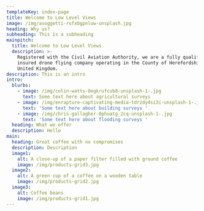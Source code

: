 ```yaml
---
templateKey: index-page
title: Welcome to Low Level Views
image: /img/asoggetti-rsfxbgpnluw-unsplash.jpg
heading: Why us?
subheading: This is a subheading
mainpitch:
  title: Welcome to Low Level Views
  description: >-
    Registered with the Civil Aviation Authority, we are a fully qualified and
    insured drone flying company operating in the County of Herefordshire in the
    United Kingdom.
description: This is an intro
intro:
  blurbs:
    - image: /img/colin-watts-0egkrufcub8-unsplash-1-.jpg
      text: Some text here about agricultural surveys
    - image: /img/enrapture-captivating-media-tdrzdy4si3i-unsplash-1-.jpg
      text: 'Some text here about building surveys '
    - image: /img/chris-gallagher-0phuatg_2cq-unsplash-1-.jpg
      text: 'Some text here about flooding surveys '
  heading: What we offer
  description: Hello
main:
  heading: Great coffee with no compromises
  description: Description
  image1:
    alt: A close-up of a paper filter filled with ground coffee
    image: /img/products-grid3.jpg
  image2:
    alt: A green cup of a coffee on a wooden table
    image: /img/products-grid2.jpg
  image3:
    alt: Coffee beans
    image: /img/products-grid1.jpg
---
```


